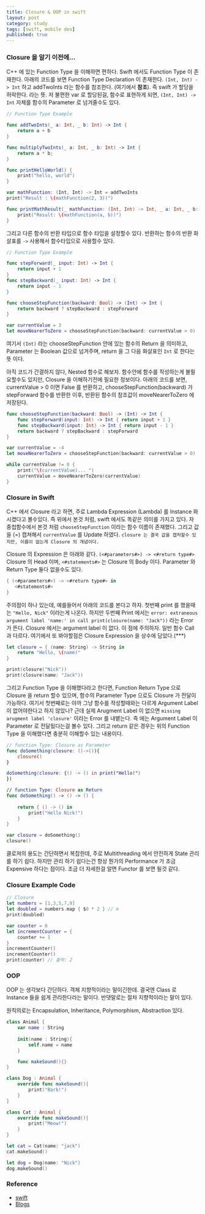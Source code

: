 ```yaml
---
title: Closure & OOP in swift
layout: post
category: study
tags: [swift, mobile dev]
published: true
---
```


### Closure 을 알기 이전에...

C++ 에 있는 Function Type 을 이해하면 편하다. Swift 에서도 Function Type 이 존재한다. 아래의 코드를 보면 Function Type Declaration 이 존재한다. `(Int, Int) -> Int` 하고 addTwoInts 라는 함수를 참조한다. (여기에서 **참조**). 즉 swift 가 할당을 허락한다. 라는 뜻. 저 불편한 var 로 할당된걸, 함수로 표현하게 되면, `(Int, Int) -> Int` 자체를 함수의 Parameter 로 넘겨줄수도 있다.

```swift
// Function Type Example

func addTwoInts(_ a: Int, _ b: Int) -> Int {
    return a + b
}

func multiplyTwoInts(_ a: Int, _ b: Int) -> Int {
    return a * b;
}

func printHelloWorld() {
    print("hello, world")
}

var mathFunction: (Int, Int) -> Int = addTwoInts
print("Result : \(mathFunction(2, 3))")

func printMathResult(_ mathFunction: (Int, Int) -> Int, _ a: Int, _ b: Int) {
    print("Result: \(mathFunction(a, b))")
}
```

그리고 다른 함수의 반환 타입으로 함수 타입을 설정할수 있다. 반환하는 함수의 반환 화살표를 `->` 사용해서 함수타입으로 사용할수 있다.

```swift
// Function Type Example

func stepForward(_ input: Int) -> Int {
    return input + 1
}
func stepBackward(_ input: Int) -> Int {
    return input - 1
}

func chooseStepFunction(backward: Bool) -> (Int) -> Int {
    return backward ? stepBackward : stepForward
}

var currentValue = 3
let moveNearerToZero = chooseStepFunction(backward: currentValue > 0)
```

여기서 `(Int)` 라는 chooseStepFunction 안에 있는 함수의 Return 을 의미하고, Parameter 는 Boolean 값으로 넘겨주며, return 을 그 다음 화살표인 `Int` 로 한다는 뜻 이다.

아직 코드가 간결하지 않다, Nested 함수로 해보자. 함수안에 함수를 작성하는게 불필요할수도 있지만, Closure 을 이해하기전에 필요한 정보이다. 아래의 코드를 보면, currentValue > 0 이면 False 를 반환하고, chooseStepFunction(backward) 가 stepForward 함수를 반환한 이후, 반환된 함수의 참조값이 moveNearerToZero 에 저장된다.

```swift
func chooseStepFunction(backward: Bool) -> (Int) -> Int {
    func stepForward(input: Int) -> Int { return input + 1 }
    func stepBackward(input: Int) -> Int { return input - 1 }
    return backward ? stepBackward : stepForward
}

var currentValue = -4
let moveNearerToZero = chooseStepFunction(backward: currentValue > 0)

while currentValue != 0 {
    print("\(currentValue)... ")
    currentValue = moveNearerToZero(currentValue)
}
```

### Closure in Swift

C++ 에서 Closure 라고 하면, 주로 Lambda Expression (Lambda) 를 Instance 화 시켰다고 볼수있다. 즉 위에서 본것 처럼, swift 에서도 똑같은 의미를 가지고 있다. 자 중첩함수에서 본것 처럼 `chooseStepFunction` 이라는 함수 이름이 존재했다. 그리고 값을 (=) 캡쳐해서 `currentValue` 를 Update 하였다. `closure 는 결국 값을 캡처할수 있지만, 이름이 없는게 Closure 의 개념이다.`

Closure 의 Expression 은 아래와 같다. `(<#parameters#>) -> <#return type#>` Closure 의 Head 이며, `<#statements#>` 는 Closure 의 Body 이다. Parameter 와 Return Type 둘다 없을수도 있다.

```swift
{ (<#parameters#>) -> <#return type#> in
   <#statements#>
}
```

주의점이 하나 있는데, 예를들어서 아래의 코드를 본다고 하자. 첫번째 print 를 했을때는 `"Hello, Nick"` 이라는게 나온다. 하지만 두번째 Print 에서는 `error: extraneous argument label 'name:' in call
print(closure(name: "Jack"))` 라는 Error 가 뜬다. Closure 에서는 argument label 이 없다. 이 점에 주의하자. 일반 함수 Call 과 다르다. 여기에서 또 봐야할점은 Closure Expression 을 상수에 담았다.(***)

```swift
let closure = { (name: String) -> String in
    return "Hello, \(name)"
}

print(closure("Nick"))
print(closure(name: "Jack"))
```

그리고 Function Type 을 이해했다라고 한다면, Function Return Type 으로 Closure 을 return 할수 있으며, 함수의 Parameter Type 으로도 Closure 가 전달이 가능하다. 여기서 첫번째로는 아까 그냥 함수를 작성할때와는 다르게 Argument Label 이 없어야한다고 하지 않았나? 근데 실제 Arugment Label 이 없으면 `missing arugment label 'closure'` 이라는 Error 를 내뱉는다. 즉 에는 Argument Label 이 Parameter 로 전달됬다는걸 볼수 있다. 그리고 return 같은 경우는 위의 Function Type 을 이해했다면 충분히 이해할수 있는 내용이다.

```swift
// function Type: Closure as Parameter
func doSomething(closure: ()->()){
    closure()
}

doSomething(closure: {() -> () in print("Hello!")
})

// function Type: Closure as Return
func doSomething() -> () -> () {
    
    return { () -> () in
        print("Hello Nick!")
    }
}

var closure = doSomething()
closure()
```

클로져의 용도는 간단하면서 복잡한데, 주로 Multithreading 에서 안전하게 State 관리를 하기 쉽다. 하지만 관리 하기 쉽다는건 항상 뭔가의 Performance 가 조금 Expensive 하다는 점이다. 조금 더 자세한걸 알면 Functor 를 보면 될것 같다.

### Closure Example Code
```swift
// Closure 
let numbers = [1,3,5,7,9]
let doubled = numbers.map { $0 * 2 } // m
print(doubled)

var counter = 0
let incrementCounter = {
    counter += 1
}
incrementCounter()
incrementCounter()
print(counter) // 출력: 2
```

### OOP 
OOP 는 생각보다 간단하다. 객체 지향적이라는 말이긴한데. 결국엔 Class 로 Instance 들을 쉽게 관리한다라는 말이다. 반댓말로는 절차 지향적이라는 말이 있다.

원칙의로는 Encapsulation, Inheritance, Polymorphism, Abstraction 있다.

```swift
class Animal {
    var name : String
    
    init(name : String){
        self.name = name
    }

    func makeSound(){}
}

class Dog : Animal {
    override func makeSound(){
        print("Bark!")
    }
}

class Cat : Animal {
    override func makeSound(){
        print("Meow!")
    }
}

let cat = Cat(name: "jack")
cat.makeSound()

let dog = Dog(name: "Nick")
dog.makeSound()
```

### Reference
* [swift](https://bbiguduk.gitbook.io/swift/language-guide-1/functions)
* [Blogs](https://babbab2.tistory.com/81)